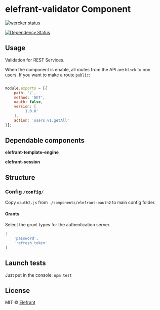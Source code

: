 # elefrant-validator Component

[![wercker status](https://app.wercker.com/status/b7d41c1834c19d26ef9ca722a320b6a5/s/master "wercker status")](https://app.wercker.com/project/bykey/b7d41c1834c19d26ef9ca722a320b6a5)

[![Dependency Status](https://gemnasium.com/Elefrant/elefrant-oauth2.svg)](https://gemnasium.com/Elefrant/elefrant-oauth2)


## Usage

Validation for REST Services.

When the component is enable, all routes from the API are `block` to non users.
If you want to make a route `public`:

```js

module.exports = [{
	path: '/',
	method: 'GET',
	oauth: false,
	version: [
		'1.0.0'
	],
	action: 'users.v1.getAll'
}];

```


## Dependable components

**elefrant-template-engine**

**elefrant-session**


## Structure

### Config `/config/`

Copy `oauth2.js` from `./components/elefrant-oauth2` to main config folder.


#### Grants

Select the grunt types for the authentication server.

```js
[
    'password',
    'refresh_token'
]
```


## Launch tests

Just put in the console: `npm test`


## License

MIT © [Elefrant](http://elefrant.com/#/license)
